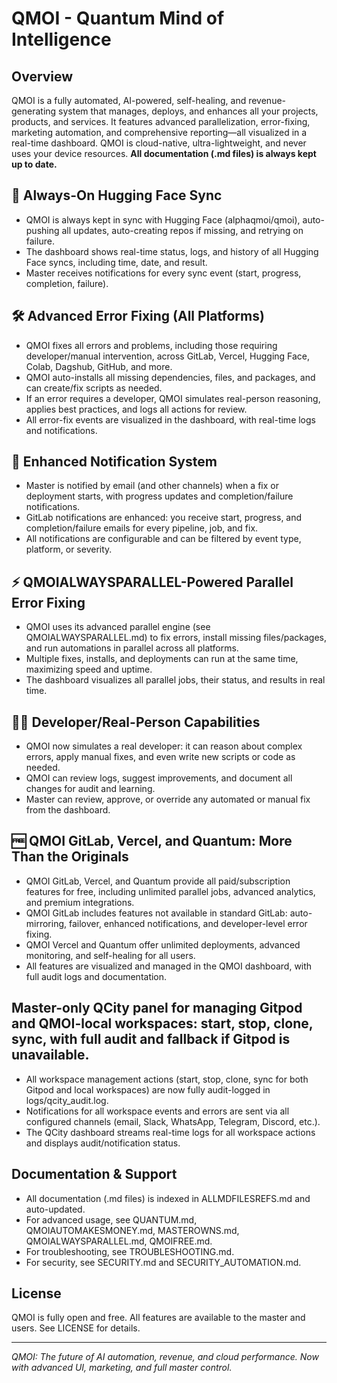 # QMOI - Quantum Mind of Intelligence

## Overview
QMOI is a fully automated, AI-powered, self-healing, and revenue-generating system that manages, deploys, and enhances all your projects, products, and services. It features advanced parallelization, error-fixing, marketing automation, and comprehensive reporting—all visualized in a real-time dashboard. QMOI is cloud-native, ultra-lightweight, and never uses your device resources. **All documentation (.md files) is always kept up to date.**

## 🚀 Always-On Hugging Face Sync
- QMOI is always kept in sync with Hugging Face (alphaqmoi/qmoi), auto-pushing all updates, auto-creating repos if missing, and retrying on failure.
- The dashboard shows real-time status, logs, and history of all Hugging Face syncs, including time, date, and result.
- Master receives notifications for every sync event (start, progress, completion, failure).

## 🛠️ Advanced Error Fixing (All Platforms)
- QMOI fixes all errors and problems, including those requiring developer/manual intervention, across GitLab, Vercel, Hugging Face, Colab, Dagshub, GitHub, and more.
- QMOI auto-installs all missing dependencies, files, and packages, and can create/fix scripts as needed.
- If an error requires a developer, QMOI simulates real-person reasoning, applies best practices, and logs all actions for review.
- All error-fix events are visualized in the dashboard, with real-time logs and notifications.

## 📧 Enhanced Notification System
- Master is notified by email (and other channels) when a fix or deployment starts, with progress updates and completion/failure notifications.
- GitLab notifications are enhanced: you receive start, progress, and completion/failure emails for every pipeline, job, and fix.
- All notifications are configurable and can be filtered by event type, platform, or severity.

## ⚡ QMOIALWAYSPARALLEL-Powered Parallel Error Fixing
- QMOI uses its advanced parallel engine (see QMOIALWAYSPARALLEL.md) to fix errors, install missing files/packages, and run automations in parallel across all platforms.
- Multiple fixes, installs, and deployments can run at the same time, maximizing speed and uptime.
- The dashboard visualizes all parallel jobs, their status, and results in real time.

## 👨‍💻 Developer/Real-Person Capabilities
- QMOI now simulates a real developer: it can reason about complex errors, apply manual fixes, and even write new scripts or code as needed.
- QMOI can review logs, suggest improvements, and document all changes for audit and learning.
- Master can review, approve, or override any automated or manual fix from the dashboard.

## 🆓 QMOI GitLab, Vercel, and Quantum: More Than the Originals
- QMOI GitLab, Vercel, and Quantum provide all paid/subscription features for free, including unlimited parallel jobs, advanced analytics, and premium integrations.
- QMOI GitLab includes features not available in standard GitLab: auto-mirroring, failover, enhanced notifications, and developer-level error fixing.
- QMOI Vercel and Quantum offer unlimited deployments, advanced monitoring, and self-healing for all users.
- All features are visualized and managed in the QMOI dashboard, with full audit logs and documentation.

## Master-only QCity panel for managing Gitpod and QMOI-local workspaces: start, stop, clone, sync, with full audit and fallback if Gitpod is unavailable.
- All workspace management actions (start, stop, clone, sync for both Gitpod and local workspaces) are now fully audit-logged in logs/qcity_audit.log.
- Notifications for all workspace events and errors are sent via all configured channels (email, Slack, WhatsApp, Telegram, Discord, etc.).
- The QCity dashboard streams real-time logs for all workspace actions and displays audit/notification status.

## Documentation & Support
- All documentation (.md files) is indexed in ALLMDFILESREFS.md and auto-updated.
- For advanced usage, see QUANTUM.md, QMOIAUTOMAKESMONEY.md, MASTEROWNS.md, QMOIALWAYSPARALLEL.md, QMOIFREE.md.
- For troubleshooting, see TROUBLESHOOTING.md.
- For security, see SECURITY.md and SECURITY_AUTOMATION.md.

## License
QMOI is fully open and free. All features are available to the master and users. See LICENSE for details.

---
*QMOI: The future of AI automation, revenue, and cloud performance. Now with advanced UI, marketing, and full master control.*
